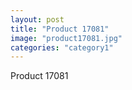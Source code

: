 ```yaml
---
layout: post
title: "Product 17081"
image: "product17081.jpg"
categories: "category1"
---
```

Product 17081
